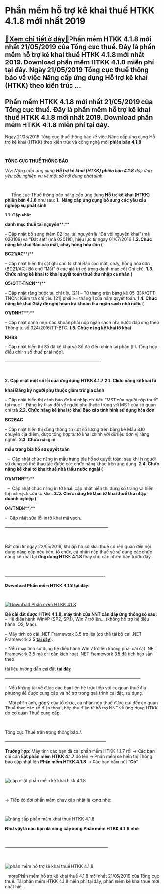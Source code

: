 Phần mềm hỗ trợ kê khai thuế HTKK 4.1.8 mới nhất 2019
=====================================================

[:gift:Xem chi tiết ở đây:gift:](https://hddtvn.com/phan-mem-ho-tro-ke-khai-thue-htkk-4-1-8-moi-nhat-2019/)Phần mềm HTKK 4.1.8 mới nhất 21/05/2019 của Tổng cục thuế. Đây là phần mềm hỗ trợ kê khai thuế HTKK 4.1.8 mới nhất 2019. Download phần mềm HTKK 4.1.8 miễn phí tại đây. Ngày 21/05/2019 Tổng cục thuế thông báo về việc Nâng cấp ứng dụng Hỗ trợ kê khai (HTKK) theo kiến trúc …
--------------------------------------------------------------------------------------------------------------------------------------------------------------------------------------------------------------------------------------------------------------------------------



Phần mềm HTKK 4.1.8 mới nhất 21/05/2019 của Tổng cục thuế. Đây là phần mềm hỗ trợ kê khai thuế HTKK 4.1.8 mới nhất 2019. Download phần mềm HTKK 4.1.8 miễn phí tại đây.
-------------------------------------------------------------------------------------------------------------------------------------------------------------------------


Ngày 21/05/2019 Tổng cục thuế thông báo về việc Nâng cấp ứng dụng Hỗ trợ kê khai (HTKK) theo kiến trúc và công nghệ mới **phiên bản 4.1.8**



  

  

**TỔNG CỤC THUẾ THÔNG BÁO**  

*V/v: Nâng cấp ứng dụng **Hỗ trợ kê khai (HTKK) phiên bản 4.1.8** đáp ứng yêu cầu nghiệp vụ và một số nội dung phát sinh*  

  

     Tổng cục Thuế thông báo nâng cấp ứng dụng **Hỗ trợ kê khai (HTKK) phiên bản 4.1.8** như sau:
**1.  Nâng cấp ứng dụng bổ sung các yêu cầu nghiệp vụ phát sinh**


**1.1. Cập nhật** 

**danh mục thuế tài nguyên****:**  

 – Cập nhật bổ sung thêm 02 loại tài nguyên là “Đá vôi nguyên khai” (mã 020109) và “Đất sét” (mã 020110), hiệu lực từ ngày 01/07/2016
**1.2. Chức năng kê khai Báo cáo mất, cháy hỏng hóa đơn (**

**BC21/AC****)**  

 – Cập nhật hiển thị cột ghi chú tờ khai Báo cáo mất, cháy, hỏng hóa đơn (BC21/AC): Bỏ chữ “Mất” ở các giá trị có trong danh mục cột Ghi chú.
**1.3. Chức năng kê khai tờ khai quyết toán thuế thu nhập cá nhân (**

**05/QTT-TNCN****)**  

 – Cập nhật ràng buộc tại chỉ tiêu [21] – Từ tháng trên bảng kê 05-3BK/QTT-TNCN: Kiểm tra chỉ tiêu [21] phải >= tháng 1 của năm quyết toán.
**1.4. Chức năng kê khai Giấy đề nghị hoàn trả khoản thu ngân sách nhà nước (**

**01/ĐNHT****)**  

 – Cập nhật danh mục các khoản phải nộp ngân sách nhà nước đáp ứng theo Thông tư số 324/2016/TT-BTC.
**1.5. Chức năng kê khai tờ khai**

 **KHBS**  

– Cập nhật hiển thị Số đã kê khai và Số đã điều chỉnh tại phần [III. Tổng hợp điều chỉnh số thuế phải nộp].

——————————————————————-  

  

**2. Cập nhật một số lỗi của ứng dụng HTKK 4.1.7**
**2.1. Chức năng kê khai tờ** 

**khai Đăng ký người phụ thuộc giảm trừ gia cảnh**  

– Cập nhật hiển thị cảnh báo đỏ khi nhập chỉ tiêu “MST của người nộp thuế” tại mục II. Đăng ký thay đổi về người phụ thuộc trùng với MST của cơ quan chi trả
**2.2. Chức năng kê khai tờ khai Báo cáo tình hình sử dụng hóa đơn** 

**BC26AC**  

– Cập nhật hiển thị đúng thông tin cột số lượng trên bảng kê Mẫu 3.10 chuyển địa điểm, được tổng hợp từ tờ khai chính với dữ liệu đơn vị hàng nghìn.
**2.3. Chức năng in** 

**mẫu trang bìa hồ sơ quyết toán**  

  –  Cập nhật chức năng in mẫu trang bìa hồ sơ quyết toán: sau khi in người sử dụng có thể thao tác được các chức năng khác trên ứng dụng.
**2.4. Chức năng kê khai tờ khai thuế nhà thầu nước ngoài (**

**01/NTNN****)**  

   –  Cập nhật chức năng in tờ khai: cập nhật hiển thị đúng số trang và hiển thị mã vạch của tờ khai.
**2.5. Chức năng kê khai tờ khai thuế thu nhập doanh nghiệp (**

**04/TNDN****)**  

 –  Cập nhật sửa lỗi in tờ khai mã vạch.

————————————————————————  

  

Bắt đầu từ ngày 22/05/2019, khi lập hồ sơ khai thuế có liên quan đến nội dung nâng cấp nêu trên, tổ chức, cá nhân nộp thuế sẽ sử dụng các chức năng kê khai tại **ứng dụng HTKK 4.1.8** thay cho các phiên bản trước đây.

  

———————————————————————-


**Download Phần mềm HTKK 4.1.8 tại đây:**  

  

[![Download Phần mềm HTKK 4.1.8](https://hddtvn.com/wp-content/uploads/2021/01/tai-xuong.png "Download Phần mềm HTKK 4.1.8")](https://www.fshare.vn/file/ING3P3ZFWXRP "Download Phần mềm HTKK 4.1.8")


**Để cài đặt được HTKK 4.1.8, máy tính của NNT cần đáp ứng thông số sau:**
– Hệ điều hành WinXP (SP2, SP3), Win 7 trở lên… (không hỗ trợ hệ điều hành iOS, Mac).


– Máy tính có cài .NET Framework 3.5 trở lên (có thể tải bộ cài .NET Framework 3.5 **[tại đây](https://www.fshare.vn/file/F4X6R3TJZ5FH "tải NET Frameword 3.5")**).


 – Nếu máy tính sử dụng hệ điều hành Win 7 trở lên không phải cài đặt .NET Framework 3.5 mà chỉ cần kích hoạt .NET Framework 3.5 đã tích hợp sẵn theo 

tài liệu hướng dẫn cài đặt **[tại đây](http://www.gdt.gov.vn/wps/wcm/connect/ee2414f2-f093-4eb7-91bf-7df936c36444/HD+cai+dat+HTKK+4.0.pdf?MOD=AJPERES&CACHEID=ROOTWORKSPACEee2414f2-f093-4eb7-91bf-7df936c36444 "hướng dẫn cài đặt htkk 4.0")**

  

 ———————————————————————————————–

– Nếu không tải về được các bạn liên hệ trực tiếp với cơ quan thuế địa phương để được cung cấp và hỗ trợ trong quá trình cài đặt, sử dụng.


– Mọi phản ánh, góp ý của tổ chức, cá nhân nộp thuế được gửi đến cơ quan Thuế theo các số điện thoại, hộp thư điện tử hỗ trợ NNT về ứng dụng HTKK do cơ quan Thuế cung cấp.  

 



Tổng cục Thuế trân trọng thông báo./.

  

———————————————————————–

  

**Trường hợp**: Máy tính các bạn đã cài phần mềm HTKK 4.1.7 rồi -> Các bạn chỉ cần **Bật phần mềm HTKK 4.1.7** đó lên -> Phần mềm sẽ hiển thị Thông báo cập nhật lên **Phần mềm HTKK 4.1.8** -> Các bạn bấm nút “**Có**“  

  

![cập nhật phần mềm kê khai htkk 4.1.8](https://hddtvn.com/wp-content/uploads/2021/01/cap-nhat-phan-mem-ke-khai-htkk-4_1_8.png "cập nhật phần mềm kê khai htkk 4.1.8")  

  

-> Tiếp đó đợi phần mềm chạy cập nhật là xong nhé:  

  

![nâng cấp phần mềm khai thuế HTKK 4.1.8](https://hddtvn.com/wp-content/uploads/2021/01/nang-cap-phan-mem-ke-khai-thue-htkk-4_1_8.png "nâng cấp phần mềm khai thuế HTKK 4.1.8")

**Như vậy là các bạn đã nâng cấp xong Phần mềm HTKK 4.1.8 nhé**

  

————————————————————————  

  


![phần mềm hỗ trợ kê khai thuế HTKK 4.1.8](https://hddtvn.com/wp-content/uploads/2021/01/phan-mem-ho-ke-khai-thue-HTKK-4_1_8.png "phần mềm hỗ trợ kê khai thuế HTKK 4.1.8")  

  
morePhần mềm hỗ trợ kê khai thuế 4.1.8 mới nhất 21/05/2019 của Tổng cục thuế. Tải phần mềm HTKK 4.1.8 miễn phí tại đây, phần mềm kê khai thuế mới nhất hiệ…

